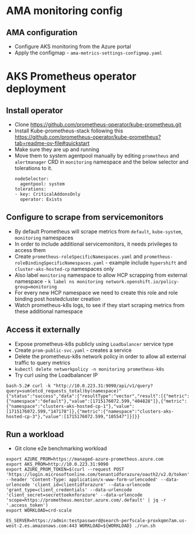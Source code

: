 # AMA monitoring config

## AMA configuration
* Configure AKS monitoring from the Azure portal 
* Apply the configmap - `ama-metrics-settings-configmap.yaml`

# AKS Prometheus operator deployment 

## Install operator 
* Clone https://github.com/prometheus-operator/kube-prometheus.git
* Install Kube-prometheus-stack following this https://github.com/prometheus-operator/kube-prometheus?tab=readme-ov-file#quickstart
* Make sure they are up and running
* Move them to system agentpool manually by editing `prometheus` and `alertmanager` CRD in `monitoring` namespace and the below selector and tolerations to it.
  ```
  nodeSelector:
    agentpool: system
  tolerations:
  - key: CriticalAddonsOnly
    operator: Exists
  ```

## Configure to scrape from servicemonitors
* By default Prometheus will scrape metrics from `default`, `kube-system`, `monitoring` namespaces
* In order to include additional servicemonitors, it needs privileges to access them
* Create `prometheus-roleSpecificNamespaces.yaml` and `prometheus-roleBindingSpecificNamespaces.yaml` - example include `hypershift` and `cluster-aks-hosted-cp` namespaces only
* Also label `monitoring` namespace to allow HCP scrapping from external namespace - `k label ns monitoring network.openshift.io/policy-group=monitoring
`
* For every new HCP namespace we need to create this role and role binding post hostedcluster creation
* Watch prometheus-k8s logs, to see if they start scraping metrics from these additional namespace
  

## Access it externally
* Expose prometheus-k8s publicly using `Loadbalancer` service type
* Create `prom-public-svc.yaml` - creates a service
* Delete the prometheus-k8s network policy in order to allow all external traffic to query  metrics
* `kubectl delete networkpolicy -n monitoring prometheus-k8s`
* Try curl using the Loadbalancer IP
```
bash-5.2# curl -k "http://10.0.223.31:9090/api/v1/query?query=sum(etcd_requests_total)by(namespace)"
{"status":"success","data":{"resultType":"vector","result":[{"metric":{"namespace":"default"},"value":[1715176072.599,"404828"]},{"metric":{"namespace":"clusters-aks-hosted-cp-1"},"value":[1715176072.599,"147178"]},{"metric":{"namespace":"clusters-aks-hosted-cp-3"},"value":[1715176072.599,"105547"]}]}}
```

## Run a workload
* Git clone e2e benchmarking workload

```
export AZURE_PROM=https://managed-azure-prometheus.azure.com
export AKS_PROM=http://10.0.223.31:9090
export AZURE_PROM_TOKEN=$(curl --request POST 'https://login.microsoftonline.com/tenantidforazure/oauth2/v2.0/token' --header 'Content-Type: application/x-www-form-urlencoded' --data-urlencode 'client_id=clientidforazure' --data-urlencode 'grant_type=client_credentials' --data-urlencode 'client_secret=secrettoeknforazure' --data-urlencode 'scope=https://prometheus.monitor.azure.com/.default' | jq -r '.access_token')
export WORKLOAD=crd-scale

ES_SERVER=https://admin:testpassword@search-perfscale-proxkqmn7am.us-west-2.es.amazonaws.com:443 WORKLOAD=${WORKLOAD} ./run.sh 
```
